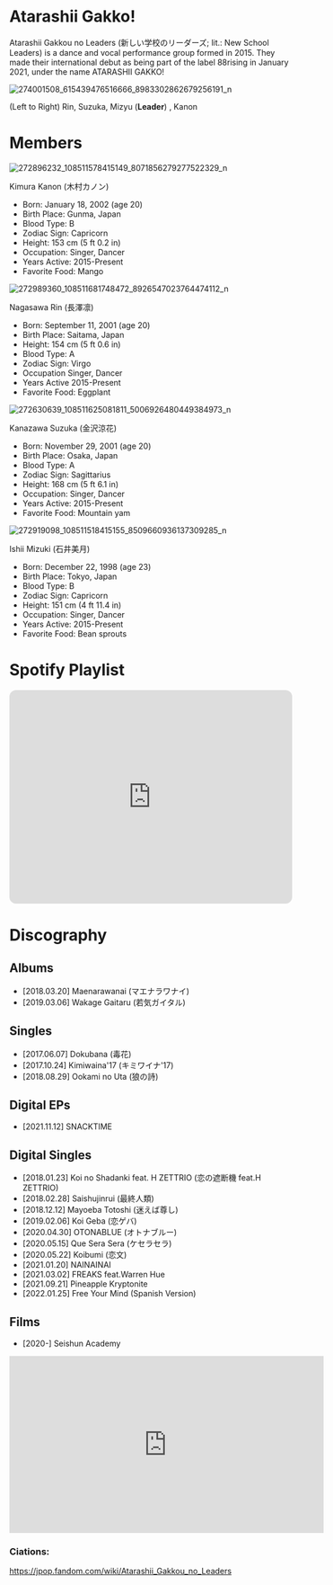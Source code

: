 # Atarashii Gakko! 
Atarashii Gakkou no Leaders (新しい学校のリーダーズ; lit.: New School Leaders) is a dance and vocal performance group formed in 2015.
They made their international debut as being part of the label 88rising in January 2021, under the name ATARASHII GAKKO!

![274001508_615439476516666_8983302862679256191_n](https://user-images.githubusercontent.com/101574910/159451472-68de8f3d-df73-4931-b157-e776ed311b38.jpg)

(Left to Right) Rin, Suzuka, Mizyu (**Leader**) , Kanon


# Members 


![272896232_108511578415149_8071856279277522329_n](https://user-images.githubusercontent.com/101574910/159457640-6cd44810-f2ac-488f-8d26-a1e37942b7ef.jpg)

Kimura Kanon (木村カノン) 
* Born: January 18, 2002 (age 20)
* Birth Place: Gunma, Japan
* Blood Type: B
* Zodiac Sign: Capricorn
* Height: 153 cm (5 ft 0.2 in)
* Occupation: Singer, Dancer
* Years Active: 2015-Present
* Favorite Food: Mango


![272989360_108511681748472_8926547023764474112_n](https://user-images.githubusercontent.com/101574910/159455753-ef79dad3-cfa1-4774-807c-750972d66b50.jpg)

Nagasawa Rin (長澤凛)
* Born: September 11, 2001 (age 20)
* Birth Place: Saitama, Japan
* Height: 154 cm (5 ft 0.6 in)
* Blood Type: A
* Zodiac Sign: Virgo
* Occupation Singer, Dancer
* Years Active 2015-Present
* Favorite Food: Eggplant


![272630639_108511625081811_5006926480449384973_n](https://user-images.githubusercontent.com/101574910/159456817-dae0e717-86b7-43c1-b65d-683d8e0d88f3.jpg)

Kanazawa Suzuka (金沢涼花)
* Born: November 29, 2001 (age 20)
* Birth Place: Osaka, Japan
* Blood Type: A
* Zodiac Sign: Sagittarius
* Height: 168 cm (5 ft 6.1 in)
* Occupation: Singer, Dancer
* Years Active: 2015-Present
* Favorite Food: Mountain yam


![272919098_108511518415155_8509660936137309285_n](https://user-images.githubusercontent.com/101574910/159458887-8b42b846-e2ba-46f4-9880-14bdf0b02764.jpg)

Ishii Mizuki (石井美月)
* Born: December 22, 1998 (age 23)
* Birth Place: Tokyo, Japan
* Blood Type: B
* Zodiac Sign: Capricorn
* Height: 151 cm (4 ft 11.4 in)
* Occupation: Singer, Dancer
* Years Active: 2015-Present
* Favorite Food: Bean sprouts

# Spotify Playlist

<iframe style="border-radius:12px" src="https://open.spotify.com/embed/playlist/37i9dQZF1DZ06evO2OZck1?utm_source=generator" width="100%" height="380" frameBorder="0" allowfullscreen="" allow="autoplay; clipboard-write; encrypted-media; fullscreen; picture-in-picture"></iframe>



# Discography

## Albums
* [2018.03.20] Maenarawanai (マエナラワナイ)
* [2019.03.06] Wakage Gaitaru (若気ガイタル)

## Singles
* [2017.06.07] Dokubana (毒花)
* [2017.10.24] Kimiwaina'17 (キミワイナ'17)
* [2018.08.29] Ookami no Uta (狼の詩)

## Digital EPs
* [2021.11.12] SNACKTIME

## Digital Singles
* [2018.01.23] Koi no Shadanki feat. H ZETTRIO (恋の遮断機 feat.H ZETTRIO)
* [2018.02.28] Saishujinrui (最終人類)
* [2018.12.12] Mayoeba Totoshi (迷えば尊し)
* [2019.02.06] Koi Geba (恋ゲバ)
* [2020.04.30] OTONABLUE (オトナブルー)
* [2020.05.15] Que Sera Sera (ケセラセラ)
* [2020.05.22] Koibumi (恋文)
* [2021.01.20] NAINAINAI
* [2021.03.02] FREAKS feat.Warren Hue
* [2021.09.21] Pineapple Kryptonite
* [2022.01.25] Free Your Mind (Spanish Version)

## Films
* [2020-] Seishun Academy

<iframe width="560" height="315" src="https://www.youtube.com/embed/5m94BjCmYAI" title="YouTube video player" frameborder="0" allow="accelerometer; autoplay; clipboard-write; encrypted-media; gyroscope; picture-in-picture" allowfullscreen></iframe>

### Ciations:
https://jpop.fandom.com/wiki/Atarashii_Gakkou_no_Leaders

